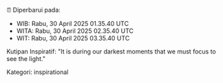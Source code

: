 ⏰ Diperbarui pada:
- WIB: Rabu, 30 April 2025 01.35.40 UTC
- WITA: Rabu, 30 April 2025 02.35.40 UTC
- WIT: Rabu, 30 April 2025 03.35.40 UTC

Kutipan Inspiratif:
"It is during our darkest moments that we must focus to see the light."


Kategori: inspirational


